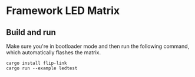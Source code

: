 # Framework LED Matrix

## Build and run

Make sure you're in bootloader mode and then run the following command, which
automatically flashes the matrix.

```
cargo install flip-link
cargo run --example ledtest
```
